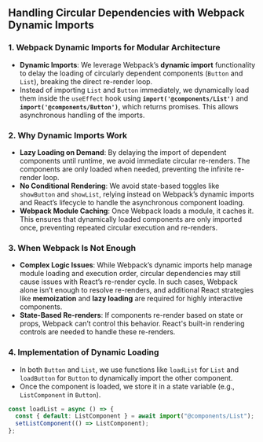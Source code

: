 ## Handling Circular Dependencies with Webpack Dynamic Imports

### 1. Webpack Dynamic Imports for Modular Architecture

- **Dynamic Imports**: We leverage Webpack’s **dynamic import** functionality to delay the loading of circularly dependent components (`Button` and `List`), breaking the direct re-render loop.
- Instead of importing `List` and `Button` immediately, we dynamically load them inside the `useEffect` hook using **`import('@components/List')`** and **`import('@components/Button')`**, which returns promises. This allows asynchronous handling of the imports.

### 2. Why Dynamic Imports Work

- **Lazy Loading on Demand**: By delaying the import of dependent components until runtime, we avoid immediate circular re-renders. The components are only loaded when needed, preventing the infinite re-render loop.
- **No Conditional Rendering**: We avoid state-based toggles like `showButton` and `showList`, relying instead on Webpack’s dynamic imports and React’s lifecycle to handle the asynchronous component loading.
- **Webpack Module Caching**: Once Webpack loads a module, it caches it. This ensures that dynamically loaded components are only imported once, preventing repeated circular execution and re-renders.

### 3. When Webpack Is Not Enough

- **Complex Logic Issues**: While Webpack’s dynamic imports help manage module loading and execution order, circular dependencies may still cause issues with React’s re-render cycle. In such cases, Webpack alone isn’t enough to resolve re-renders, and additional React strategies like **memoization** and **lazy loading** are required for highly interactive components.
- **State-Based Re-renders**: If components re-render based on state or props, Webpack can’t control this behavior. React's built-in rendering controls are needed to handle these re-renders.

### 4. Implementation of Dynamic Loading

- In both `Button` and `List`, we use functions like `loadList` for `List` and `loadButton` for `Button` to dynamically import the other component.
- Once the component is loaded, we store it in a state variable (e.g., `ListComponent` in `Button`).

```javascript
const loadList = async () => {
  const { default: ListComponent } = await import("@components/List");
  setListComponent(() => ListComponent);
};
```
